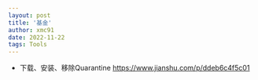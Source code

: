 ```yaml
---
layout: post
title: '基金'
author: xmc91
date: 2022-11-22
tags: Tools 
---
```


+ 下载、安装、移除Quarantine
https://www.jianshu.com/p/ddeb6c4f5c01
